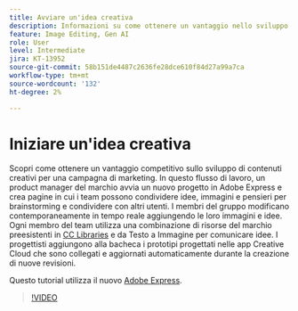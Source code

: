 ```yaml
---
title: Avviare un'idea creativa
description: Informazioni su come ottenere un vantaggio nello sviluppo di contenuti creativi per una campagna di marketing
feature: Image Editing, Gen AI
role: User
level: Intermediate
jira: KT-13952
source-git-commit: 58b151de4487c2636fe28dce610f84d27a99a7ca
workflow-type: tm+mt
source-wordcount: '132'
ht-degree: 2%

---
```


# Iniziare un&#39;idea creativa

Scopri come ottenere un vantaggio competitivo sullo sviluppo di contenuti creativi per una campagna di marketing. In questo flusso di lavoro, un product manager del marchio avvia un nuovo progetto in Adobe Express e crea pagine in cui i team possono condividere idee, immagini e pensieri per brainstorming e condividere con altri utenti. I membri del gruppo modificano contemporaneamente in tempo reale aggiungendo le loro immagini e idee. Ogni membro del team utilizza una combinazione di risorse del marchio preesistenti in [CC Libraries](cc-libraries.md) e da Testo a Immagine per comunicare idee. I progettisti aggiungono alla bacheca i prototipi progettati nelle app Creative Cloud che sono collegati e aggiornati automaticamente durante la creazione di nuove revisioni.

Questo tutorial utilizza il nuovo [Adobe Express](https://www.adobe.com/express/).

>[!VIDEO](https://video.tv.adobe.com/v/3424296?quality=12&learn=on&hidetitle=true)

